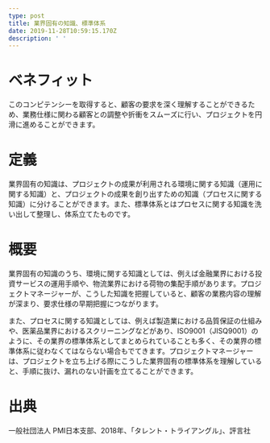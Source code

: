 ```yaml
---
type: post
title: 業界固有の知識、標準体系
date: 2019-11-28T10:59:15.170Z
description: ' '
---
```

# ベネフィット

このコンピテンシーを取得すると、顧客の要求を深く理解することができるため、業務仕様に関わる顧客との調整や折衝をスムーズに行い、プロジェクトを円滑に進めることができます。

# 定義

業界固有の知識は、プロジェクトの成果が利用される環境に関する知識（運用に関する知識）と、プロジェクトの成果を創り出すための知識（プロセスに関する知識）に分けることができます。また、標準体系とはプロセスに関する知識を洗い出して整理し、体系立てたものです。

# 概要

業界固有の知識のうち、環境に関する知識としては、例えば金融業界における投資サービスの運用手順や、物流業界における荷物の集配手順があります。プロジェクトマネージャーが、こうした知識を把握していると、顧客の業務内容の理解が深まり、要求仕様の早期把握につながります。

また、プロセスに関する知識としては、例えば製造業における品質保証の仕組みや、医薬品業界におけるスクリーニングなどがあり、ISO9001（JISQ9001）のように、その業界の標準体系としてまとめられていることも多く、その業界の標準体系に従わなくてはならない場合もでてきます。プロジェクトマネージャーは、プロジェクトを立ち上げる際にこうした業界固有の標準体系を理解していると、手順に抜け、漏れのない計画を立てることができます。

# 出典

一般社団法人 PMI日本支部、2018年、「タレント・トライアングル」、評言社
